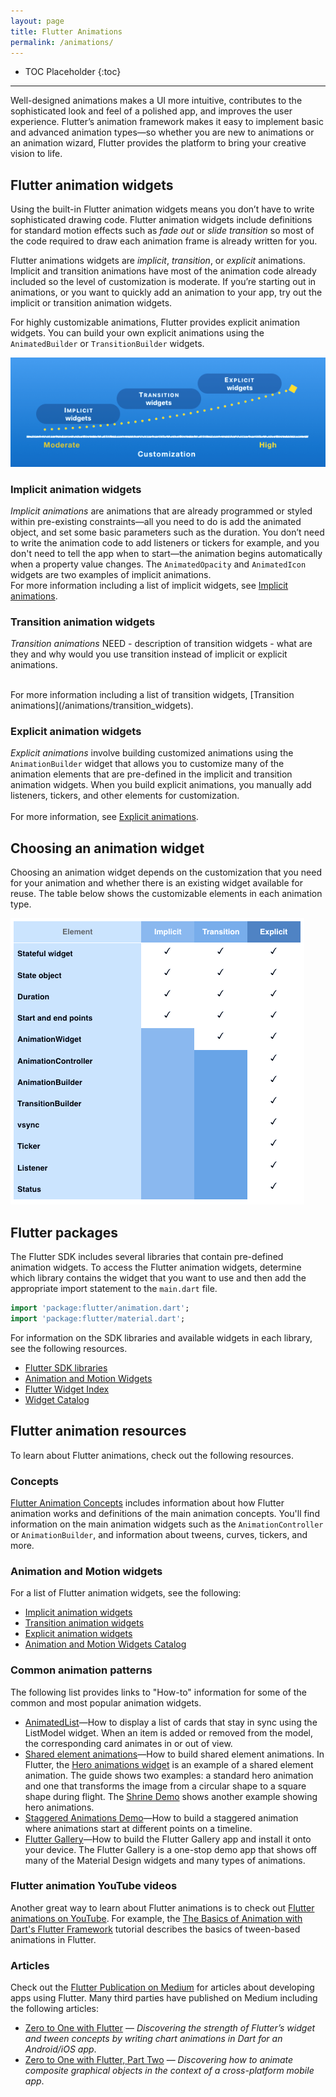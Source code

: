 ```yaml
---
layout: page
title: Flutter Animations
permalink: /animations/
---
```


* TOC Placeholder
{:toc}

__________________________________  

Well-designed animations makes a UI more intuitive, contributes to the sophisticated look and feel of a polished app, and improves the user experience. Flutter’s animation framework makes it easy to implement basic and advanced animation types—so whether you are new to animations or an animation wizard, Flutter provides the platform to bring your creative vision to life.

## Flutter animation widgets
Using the built-in Flutter animation widgets means you don’t have to write sophisticated drawing code. Flutter animation widgets include definitions for standard motion effects such as *fade out* or *slide transition* so most of the code required to draw each animation frame is already written for you.  

Flutter animations widgets are *implicit*, *transition*, or *explicit* animations. Implicit and transition animations have most of the animation code already included so the level of customization is moderate. If you’re starting out in animations, or you want to quickly add an animation to your app, try out the implicit or transition animation widgets.

For highly customizable animations, Flutter provides explicit animation widgets. You can build your own explicit animations using the `AnimatedBuilder` or `TransitionBuilder` widgets.

![Flutter animations](images/customization.png)
<br>


### Implicit animation widgets

 *Implicit animations* are animations that are already programmed or styled within pre-existing constraints—all you need to do is add the animated object, and set some basic parameters such as the duration. You don’t need to write the animation code to add listeners or tickers for example, and you don't need to tell the app when to start—the animation begins automatically when a property value changes. The `AnimatedOpacity` and `AnimatedIcon` widgets are two examples of implicit animations.
 <br>
 For more information including a list of implicit widgets, see [Implicit animations](/animations/implicit_widgets).


### Transition animation widgets

*Transition animations*   NEED - description of transition widgets - what are they and why would you use transition instead of implicit or explicit animations.

<br>
For more information including a list of transition widgets, [Transition animations](/animations/transition_widgets).  


### Explicit animation widgets

 *Explicit animations* involve building customized animations using the `AnimationBuilder` widget that allows you to customize many of the animation elements that are pre-defined in the implicit and transition animation widgets. When you build explicit animations, you manually add listeners, tickers, and other elements for customization.  
 <br>
 For more information, see [Explicit animations](/animations/explicit_widgets).  

## Choosing an animation widget
Choosing an animation widget depends on the customization that you need for your animation and whether there is an existing widget available for reuse. The table below shows the customizable elements in each animation type.

![Flutter animations](images/animation_table4.png)
<br>


## Flutter packages
The Flutter SDK includes several libraries that contain pre-defined animation widgets. To access the Flutter animation widgets, determine which library contains the widget that you want to use and then add the appropriate import statement to the `main.dart` file.

```Dart
import 'package:flutter/animation.dart';
import 'package:flutter/material.dart';
```
For information on the SDK libraries and available widgets in each library, see the following resources.

* [Flutter SDK libraries](https://docs.flutter.io/index.html)  
* [Animation and Motion Widgets](/widgets/animation/)  
* [Flutter Widget Index](/widgets/widgetindex/)  
* [Widget Catalog](/widgets/)

## Flutter animation resources  
To learn about Flutter animations, check out the following resources.

### Concepts  
[Flutter Animation Concepts](/animations/concepts) includes information about how Flutter animation works and definitions of the main animation concepts. You'll find information on the main animation widgets such as the `AnimationController` or `AnimationBuilder`, and information about tweens, curves, tickers, and more.  


### Animation and Motion widgets  
For a list of Flutter animation widgets, see the following:
* [Implicit animation widgets](/animations/implicit_widgets)  
* [Transition animation widgets](/animations/transition_widgets)  
* [Explicit animation widgets](/animations/explicit_widgets)  
* [Animation and Motion Widgets Catalog](/widgets/animation/)  


### Common animation patterns  
The following list provides links to "How-to" information for some of the common and most popular animation widgets.  
* [AnimatedList](/catalog/samples/animated-list/)—How to display a list of cards that stay in sync using the  ListModel widget. When an item is added or removed from the model, the corresponding card animates in or out of view.
* [Shared element animations](/animations/hero-animations/)—How to build shared element animations. In Flutter, the [Hero animations widget](https://docs.flutter.io/flutter/widgets/Hero-class.html) is an example of a shared element animation. The guide shows two examples: a standard hero animation and one that transforms the image from a circular shape to a square shape during flight.  The [Shrine Demo](https://github.com/flutter/flutter/blob/master/examples/flutter_gallery/lib/demo/shrine_demo.dart) shows another example showing hero animations.
* [Staggered Animations Demo](/animations/staggered-animations/)—How to build a staggered animation where animations start at different points on a timeline.  
* [Flutter Gallery](https://github.com/flutter/flutter/tree/master/examples/flutter_gallery)—How to build the Flutter Gallery app and install it onto your device. The Flutter Gallery is a one-stop demo app that shows off many of the Material Design widgets and many types of animations.  

### Flutter animation YouTube videos  
Another great way to learn about Flutter animations is to check out [Flutter animations on YouTube](https://www.youtube.com/results?search_query=Flutter+animations). For example, the [The Basics of Animation with Dart's Flutter Framework](https://www.youtube.com/watch?v=5urRyqOwTuo) tutorial describes the basics of tween-based animations in Flutter.

### Articles  
Check out the [Flutter Publication on Medium](https://medium.com/google-developer-experts/introducing-the-flutterdoc-publication-3becc900b611.com) for articles about developing apps using Flutter. Many third parties have published on Medium including the following articles:  
* [Zero to One with Flutter](https://medium.com/flutter-io/zero-to-one-with-flutter-43b13fd7b354) — *Discovering the strength of Flutter’s widget and tween concepts by writing chart animations in Dart for an Android/iOS app*.  
* [Zero to One with Flutter, Part Two](https://medium.com/flutter-io/zero-to-one-with-flutter-part-two-5aa2f06655cb) — *Discovering how to animate composite graphical objects in the context of a cross-platform mobile app*.

